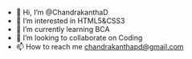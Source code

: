 - 👋 Hi, I’m @ChandrakanthaD
- 👀 I’m interested in HTML5&CSS3
- 🌱 I’m currently learning BCA
- 💞️ I’m looking to collaborate on Coding
- 📫 How to reach me chandrakanthapd@gmail.com

<!---
ChandrakanthaD/ChandrakanthaD is a ✨ special ✨ repository because its `README.md` (this file) appears on your GitHub profile.
You can click the Preview link to take a look at your changes.
--->
